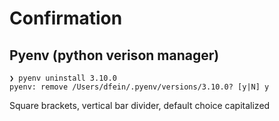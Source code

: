 # Confirmation

## Pyenv (python verison manager)

```
❯ pyenv uninstall 3.10.0
pyenv: remove /Users/dfein/.pyenv/versions/3.10.0? [y|N] y

```

Square brackets, vertical bar divider, default choice capitalized